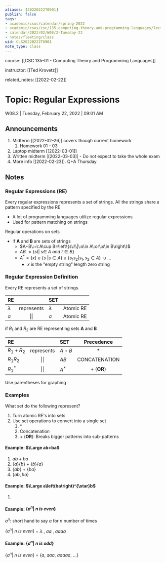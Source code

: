 ```yaml
---
aliases: [20220222T0901]
publish: false
tags:
- academic/csus/calendar/spring-2022
- academic/csus/csc/135-computing-theory-and-programming-languages/lecture-sec-01
- calendar/2022/02/W08/2-Tuesday-22
- notes/fleeting/class
uid: CLS20220222T0901
note_type: class
---
```


course: [[CSC 135-01 - Computing Theory and Programming Languages]]

instructor: [[Ted Krovetz]]

related_notes: [[2022-02-22]]

# Topic: Regular Expressions

W08.2 | Tuesday, February 22, 2022 | 09:01 AM

## Announcements

1. Midterm [[2022-02-26]] covers though current homework
	1. Homework 01 - 03
2. Laptop midterm [[2022-03-01]]
3. Written midterm [[2022-03-03]] - Do not expect to take the whole exam
4. More info [[2022-02-23]]. Q+A Thursday

## Notes

### Regular Expressions (RE)

Every regular expressions represents a set of strings.
All the strings share a pattern specified by the RE

- A lot of programming languages utilize regular expressions
- Used for pattern matching on strings

 Regular operations on sets

- If **A** and **B** are sets of strings
	- $A+B\:=\:A\cup B=\left\{s\:\\|\:s\in A\:or\:s\in B\right\}$
	- $AB\:=\left\{st|\:s\in \:A\:and\:t\in B\right\}$
	- $A^{\ast }=\left\{x\right\}\cup \left\{s\:| s\in A\right\}\cup \left\{s_1s_2 | s_1,s_2\in A\right\}\:\cup ...$
		- ${x}$ is the "empty string" length zero string


### Regular Expression Definition

Every RE represents a set of strings.

| RE        |            | SET         |           |
|:--------- |:----------:|:----------- |:--------- |
| $\lambda$ | represents | ${\lambda}$ | Atomic RE |
| $a$       | \|\|       | ${a}$       | Atomic RE |

if $R_1$ and $R_2$ are RE representing sets **A** and **B**

| RE           |            | SET        | Precedence    |
|:------------ |:----------:|:---------- |:-------------:|
| $R_1 + R_2$  | represents | $A + B$    | $\ast$        |
| $R_1R_2$     |    \|\|    | $AB$       | CONCATENATION |
| $R^{\ast}_1$ |    \|\|    | $A^{\ast}$ | $+$ (**OR**)  |

Use parentheses for graphing

### Examples

What set do the following represent?

1. Turn atomic RE's into sets
2. Use set operations to convert into a single set 
	1. $\ast$
	2. Concatenation
	3. $+$ (**OR**): Breaks bigger patterns into sub-patterns

#### Example: $\Large ab+ba$
1. $ab+ba$
2. $\left\{a\right\}\left\{b\right\}\:+\:\left\{b\right\}\left\{a\right\}$
3. $\left\{ab\right\}\:+\:\left\{ba\right\}$
4. $\left\{ab,ba\right\}$

#### Example: $\Large a\left(ba\right)^{\star}b$

1. 

#### Example: $\left\{a^n|\: n\:is\:even\right\}$

$a^n$: short hand to say $a$ for $n$ number of times

$\left\{a^n|\: n\:is\:even\right\}$ = $\lambda\:,\:aa\:,\:aaaa$

#### Example: $\left\{a^n|\: n\:is\:odd\right\}$

$\left\{a^n|\: n\:is\:even\right\}$ = $\left\{a,\:aaa,\:aaaaa,\:...\right\}$

